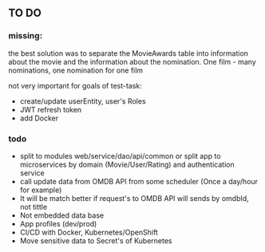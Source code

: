 ## TO DO

### missing:

the best solution was to separate the MovieAwards table into information about the movie and the information about the nomination. One film - many nominations, one nomination for one film

not very important for goals of test-task:
* create/update userEntity, user's Roles
* JWT refresh token
* add Docker

### todo

- split to modules web/service/dao/api/common or split app to microservices by domain (Movie/User/Rating) and authentication service
- call update data from OMDB API from some scheduler (Once a day/hour for example)
- It will be match better if request's to OMDB API will sends by omdbId, not tittle
- Not embedded data base
- App profiles (dev/prod)
- CI/CD with Docker, Kubernetes/OpenShift
- Move sensitive data to Secret's of Kubernetes
